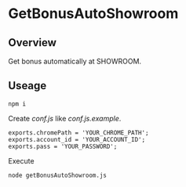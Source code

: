 # GetBonusAutoShowroom

## Overview
Get bonus automatically at SHOWROOM.

## Useage
```
npm i
```
Create *conf.js* like *conf.js.example*.
```
exports.chromePath = 'YOUR_CHROME_PATH';
exports.account_id = 'YOUR_ACCOUNT_ID';
exports.pass = 'YOUR_PASSWORD';
```

Execute
```
node getBonusAutoShowroom.js
```